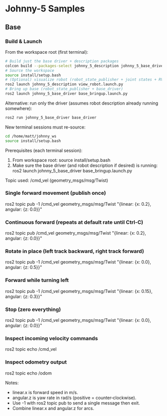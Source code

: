 # Johnny-5 Samples

## Base

### Build & Launch
From the workspace root (first terminal):

```bash
# Build just the base driver + description packages
colcon build --packages-select johnny_5_description johnny_5_base_driver
# Source the workspace
source install/setup.bash
# (Optional) visualize robot (robot_state_publisher + joint states + RViz if display)
ros2 launch johnny_5_description view_robot.launch.py
# Bring up base (robot_state_publisher + base_driver)
ros2 launch johnny_5_base_driver base_bringup.launch.py
```

Alternative: run only the driver (assumes robot description already running somewhere):
```bash
ros2 run johnny_5_base_driver base_driver
```

New terminal sessions must re-source:
```bash
cd /home/matt/johnny_ws
source install/setup.bash
```

Prerequisites (each terminal session):
1. From workspace root:
   source install/setup.bash
2. Make sure the base driver (and robot description if desired) is running:
   ros2 launch johnny_5_base_driver base_bringup.launch.py

Topic used: /cmd_vel (geometry_msgs/msg/Twist)

### Single forward movement (publish once)
ros2 topic pub -1 /cmd_vel geometry_msgs/msg/Twist "{linear: {x: 0.2}, angular: {z: 0.0}}"

### Continuous forward (repeats at default rate until Ctrl-C)
ros2 topic pub /cmd_vel geometry_msgs/msg/Twist "{linear: {x: 0.2}, angular: {z: 0.0}}"

### Rotate in place (left track backward, right track forward)
ros2 topic pub -1 /cmd_vel geometry_msgs/msg/Twist "{linear: {x: 0.0}, angular: {z: 0.5}}"

### Forward while turning left
ros2 topic pub -1 /cmd_vel geometry_msgs/msg/Twist "{linear: {x: 0.15}, angular: {z: 0.3}}"

### Stop (zero everything)
ros2 topic pub -1 /cmd_vel geometry_msgs/msg/Twist "{linear: {x: 0.0}, angular: {z: 0.0}}"

### Inspect incoming velocity commands
ros2 topic echo /cmd_vel

### Inspect odometry output
ros2 topic echo /odom

Notes:
- linear.x is forward speed in m/s.
- angular.z is yaw rate in rad/s (positive = counter‑clockwise).
- Use -1 with ros2 topic pub to send a single message then exit.
- Combine linear.x and angular.z for arcs.
